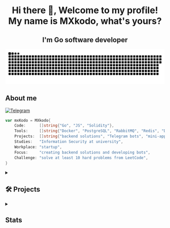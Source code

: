 <h1 align="center">Hi there 👋, Welcome to my profile! My name is MXkodo, what's yours? </h1>

<h2 align="center">I'm Go software developer </h1>

<p align="center">
 <img width="600" src="assets/github-snake.svg" alt="snake"/>
</p>

## About me

[![Telegram](https://img.shields.io/badge/-Telegram-2CA5E0?style=flat&logo=telegram&logoColor=white)](https://t.me/Eofdr)

```GO
var mxKodo = MXkodo{
    Code:      []string{"Go", "JS", "Solidity"},
    Tools:     []string{"Docker", "PostgreSQL", "RabbitMQ", "Redis", "Docker Compose", "React"},
    Projects:  []string{"backend solutions", "Telegram bots", "mini-apps", "UserBots"},
    Studies:   "Information Security at university",
    Workplace: "startup",
    Focus:     "creating backend solutions and developing bots",
    Challenge: "solve at least 10 hard problems from LeetCode",
}
```

<details align="left">
  <summary><h2><b>🛠️ Projects</b></h2></summary>
  <div align="center">

| Project      | Description                                      | Link                                                  |
| ------------ | ------------------------------------------------ | ----------------------------------------------------- |
| Inventory    | Service for automation of equipment inventory.   | [View Project](https://github.com/MXkodo/inventory)   |
| Cash service | A pen test of cache utilization.                 | [View Project](https://github.com/MXkodo/Cash-server) |
| SMS          | A small library for quick RabbitMQ connectivity. | [View Project](https://github.com/MXkodo/send_sms)    |

  </div>
</details>

<details align="left">
  <summary><h2><b>Stats</b></h2></summary>
  <p>
   <img src="https://github-readme-stats.vercel.app/api/top-langs/?username=MXkodo&theme=dracula&layout=compact&hide_border=true&bg_color=00000000" />
   <br>
  </p>
</details>
